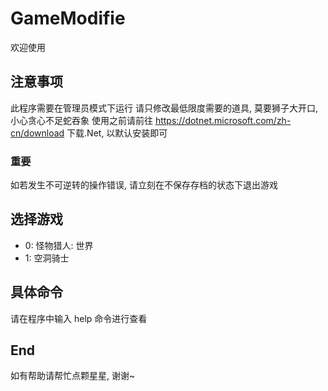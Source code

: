 # GameModifie
欢迎使用

## 注意事项
此程序需要在管理员模式下运行
请只修改最低限度需要的道具, 莫要狮子大开口, 小心贪心不足蛇吞象
使用之前请前往 https://dotnet.microsoft.com/zh-cn/download 下载.Net, 以默认安装即可

### 重要
如若发生不可逆转的操作错误, 请立刻在不保存存档的状态下退出游戏


## 选择游戏
- 0: 怪物猎人: 世界
- 1: 空洞骑士

## 具体命令
请在程序中输入  help  命令进行查看

## End
如有帮助请帮忙点颗星星, 谢谢~
